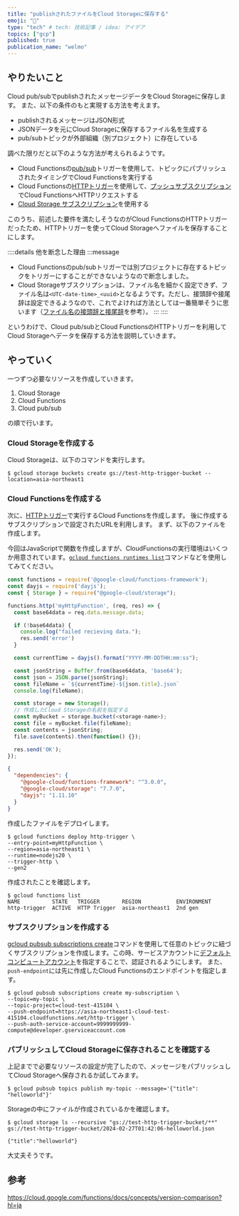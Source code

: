```yaml
---
title: "publishされたファイルをCloud Storageに保存する"
emoji: "💬"
type: "tech" # tech: 技術記事 / idea: アイデア
topics: ["gcp"]
published: true 
publication_name: "welmo"
---
```


## やりたいこと
Cloud pub/subでpublishされたメッセージデータをCloud Storageに保存します。
また、以下の条件のもと実現する方法を考えます。

* publishされるメッセージはJSON形式
* JSONデータを元にCloud Storageに保存するファイル名を生成する
* pub/subトピックが外部組織（別プロジェクト）に存在している

調べた限りだと以下のような方法が考えられるようです。

* Cloud Functionsの[pub/sub](https://cloud.google.com/functions/docs/calling/pubsub?hl=ja)トリガーを使用して、トピックにパブリッシュされたタイミングでCloud Functionsを実行する
* Cloud Functionsの[HTTPトリガー](https://cloud.google.com/functions/docs/calling/http?hl=ja)を使用して、[プッシュサブスクリプション](https://cloud.google.com/pubsub/docs/push?hl=ja)でCloud FunctionsへHTTPリクエストする
* [Cloud Storage サブスクリプション](https://cloud.google.com/pubsub/docs/cloudstorage?hl=ja)を使用する

このうち、前述した要件を満たしそうなのがCloud FunctionsのHTTPトリガーだったため、HTTPトリガーを使ってCloud Storageへファイルを保存することにします。

::::details 他を断念した理由
:::message
* Cloud Functionsのpub/subトリガーでは別プロジェクトに存在するトピックをトリガーにすることができないようなので断念しました。
* Cloud Storageサブスクリプションは、ファイル名を細かく設定できず、ファイル名は`<UTC-date-time>_<uuid>`となるようです。ただし、接頭辞や接尾辞は設定できるようなので、これでよければ方法としては一番簡単そうに思います（[ファイル名の接頭辞と接尾辞](https://cloud.google.com/pubsub/docs/create-cloudstorage-subscription?hl=ja#file_names)を参考）。
:::
::::

というわけで、Cloud pub/subとCloud FunctionsのHTTPトリガーを利用してCloud Storageへデータを保存する方法を説明していきます。

## やっていく

一つずつ必要なリソースを作成していきます。
1. Cloud Storage
2. Cloud Functions
3. Cloud pub/sub

の順で行います。

### Cloud Storageを作成する
Cloud Storageは、以下のコマンドを実行します。
```
$ gcloud storage buckets create gs://test-http-trigger-bucket --location=asia-northeast1
```

### Cloud Functionsを作成する
次に、[HTTPトリガー](https://cloud.google.com/functions/docs/calling/http?hl=ja)で実行するCloud Functionsを作成します。
後に作成するサブスクリプションで設定されたURLを利用します。
まず、以下のファイルを作成します。

今回はJavaScriptで関数を作成しますが、CloudFunctionsの実行環境はいくつか用意されています。[`gcloud functions runtimes list`](https://cloud.google.com/sdk/gcloud/reference/functions/runtimes/list)コマンドなどを使用してみてください。

```js:index.js
const functions = require('@google-cloud/functions-framework');
const dayjs = require('dayjs');
const { Storage } = require("@google-cloud/storage");

functions.http('myHttpFunction', (req, res) => {
  const base64data = req.data.message.data;

  if (!base64data) {
    console.log("failed recieving data.");
    res.send('error')
  }

  const currentTime = dayjs().format("YYYY-MM-DDTHH:mm:ss");

  const jsonString = Buffer.from(base64data, 'base64');
  const json = JSON.parse(jsonString);
  const fileName = `${currentTime}-${json.title}.json`
  console.log(fileName);

  const storage = new Storage();
  // 作成したCloud Storageの名前を指定する
  const myBucket = storage.bucket(<storage-name>);
  const file = myBucket.file(fileName);
  const contents = jsonString;
  file.save(contents).then(function() {});

  res.send('OK');
});

```

```json:package.json
{
  "dependencies": {
    "@google-cloud/functions-framework": "^3.0.0",
    "@google-cloud/storage": "7.7.0",
    "dayjs": "1.11.10"
  }
}

```

作成したファイルをデプロイします。
```
$ gcloud functions deploy http-trigger \
--entry-point=myHttpFunction \
--region=asia-northeast1 \
--runtime=nodejs20 \
--trigger-http \
--gen2
```

作成されたことを確認します。
```
$ gcloud functions list
NAME          STATE   TRIGGER       REGION           ENVIRONMENT
http-trigger  ACTIVE  HTTP Trigger  asia-northeast1  2nd gen
```

### サブスクリプションを作成する
[gcloud pubsub subscriptions create](https://cloud.google.com/sdk/gcloud/reference/pubsub/subscriptions/create)コマンドを使用して任意のトピックに紐づくサブスクリプションを作成します。この時、サービスアカウントに[デフォルトコンピュートアカウント](https://cloud.google.com/compute/docs/access/service-accounts?hl=ja#default_service_account)を指定することで、認証されるようにします。
また、`push-endpoint`には先に作成したCloud Functionsのエンドポイントを指定します。
```
$ gcloud pubsub subscriptions create my-subscription \
--topic=my-topic \
--topic-project=cloud-test-415104 \
--push-endpoint=https://asia-northeast1-cloud-test-415104.cloudfunctions.net/http-trigger \
--push-auth-service-account=9999999999-compute@developer.gserviceaccount.com
```

### パブリッシュしてCloud Storageに保存されることを確認する
上記までで必要なリソースの設定が完了したので、メッセージをパブリッシュしてCloud Storageへ保存されるか試してみます。
```
$ gcloud pubsub topics publish my-topic --message='{"title": "helloworld"}'
```
Storageの中にファイルが作成されているかを確認します。
```
$ gcloud storage ls --recursive "gs://test-http-trigger-bucket/**"
gs://test-http-trigger-bucket/2024-02-27T01:42:06-helloworld.json
```
```json:中身
{"title":"helloworld"}
```
大丈夫そうです。

## 参考
https://cloud.google.com/functions/docs/concepts/version-comparison?hl=ja
